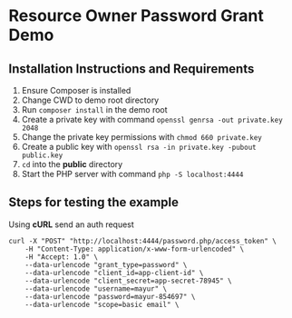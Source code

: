 # Resource Owner Password Grant Demo

## Installation Instructions and Requirements
1. Ensure Composer is installed
2. Change CWD to demo root directory
3. Run `composer install` in the demo root
4. Create a private key with command `openssl genrsa -out private.key 2048`
5. Change the private key permissions with `chmod 660 private.key`
6. Create a public key with `openssl rsa -in private.key -pubout public.key`
7. `cd` into the **public** directory
8. Start the PHP server with command `php -S localhost:4444`

## Steps for testing the example
Using **cURL** send an auth request

```
curl -X "POST" "http://localhost:4444/password.php/access_token" \
    -H "Content-Type: application/x-www-form-urlencoded" \
    -H "Accept: 1.0" \
    --data-urlencode "grant_type=password" \
    --data-urlencode "client_id=app-client-id" \
    --data-urlencode "client_secret=app-secret-78945" \
    --data-urlencode "username=mayur" \
    --data-urlencode "password=mayur-854697" \
    --data-urlencode "scope=basic email" \
```